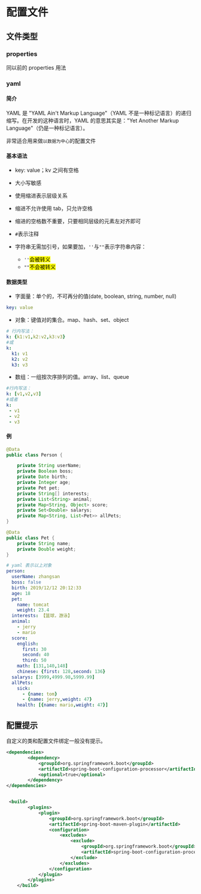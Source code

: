 # 配置文件
## 文件类型
### properties
同以前的 properties 用法
### yaml
#### 简介
YAML 是 "YAML Ain't Markup Language"（YAML 不是一种标记语言）的递归缩写。在开发的这种语言时，YAML 的意思其实是："Yet Another Markup Language"（仍是一种标记语言）。

非常适合用来做`以数据为中心`的配置文件

#### 基本语法
- key: value；kv 之间有空格

- 大小写敏感

- 使用缩进表示层级关系

- 缩进不允许使用 tab，只允许空格

- 缩进的空格数不重要，只要相同层级的元素左对齐即可

- `#`表示注释

- 字符串无需加引号，如果要加，`''`与`""`表示字符串内容：
    - `''`<mark>会被转义</mark>
    - `""`<mark>不会被转义</mark>

#### 数据类型

- 字面量：单个的，不可再分的值(date, boolean, string, number, null)

```yaml
key: value
```

- 对象：键值对的集合。map、hash、set、object

```yaml
# 行内写法：
k: {k1:v1,k2:v2,k3:v3}
#或
k:
  k1: v1
  k2: v2
  k3: v3
```

- 数组：一组按次序排列的值。array、list、queue

```yaml
#行内写法：
k: [v1,v2,v3]
#或者
k:
 - v1
 - v2
 - v3
```

#### 例

```java
@Data
public class Person {

	private String userName;
	private Boolean boss;
	private Date birth;
	private Integer age;
	private Pet pet;
	private String[] interests;
	private List<String> animal;
	private Map<String, Object> score;
	private Set<Double> salarys;
	private Map<String, List<Pet>> allPets;
}

@Data
public class Pet {
	private String name;
	private Double weight;
}
```

```yaml
# yaml 表示以上对象
person:
  userName: zhangsan
  boss: false
  birth: 2019/12/12 20:12:33
  age: 18
  pet:
    name: tomcat
    weight: 23.4
  interests: 【篮球，游泳】
  animal:
    - jerry
    - mario
  score:
    english:
      first: 30
      second: 40
      third: 50
    math: [131,140,148]
    chinese: {first: 128,second: 136}
  salarys: [3999,4999.98,5999.99]
  allPets:
    sick:
      - {name: tom}
      - {name: jerry,weight: 47}
    health: [{name: mario,weight: 47}]
```

## 配置提示

自定义的类和配置文件绑定一般没有提示。

```xml
<dependencies>
        <dependency>
            <groupId>org.springframework.boot</groupId>
            <artifactId>spring-boot-configuration-processor</artifactId>
            <optional>true</optional>
        </dependency>
</dependencies>


 <build>
        <plugins>
            <plugin>
                <groupId>org.springframework.boot</groupId>
                <artifactId>spring-boot-maven-plugin</artifactId>
                <configuration>
                    <excludes>
                        <exclude>
                            <groupId>org.springframework.boot</groupId>
                            <artifactId>spring-boot-configuration-processor</artifactId>
                        </exclude>
                    </excludes>
                </configuration>
            </plugin>
        </plugins>
    </build>
```

